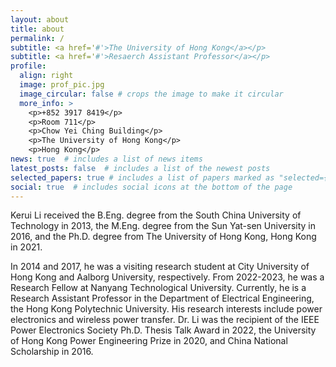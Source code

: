 ```yaml
---
layout: about
title: about
permalink: /
subtitle: <a href='#'>The University of Hong Kong</a></p> 
subtitle: <a href='#'>Resaerch Assistant Professor</a></p> 
profile:
  align: right
  image: prof_pic.jpg
  image_circular: false # crops the image to make it circular
  more_info: >
    <p>+852 3917 8419</p>
    <p>Room 711</p>
    <p>Chow Yei Ching Building</p>
    <p>The University of Hong Kong</p>
    <p>Hong Kong</p>
news: true  # includes a list of news items
latest_posts: false  # includes a list of the newest posts
selected_papers: true # includes a list of papers marked as "selected={true}"
social: true  # includes social icons at the bottom of the page
---
```


Kerui Li received the B.Eng. degree from the South China University of Technology in 2013, the M.Eng. degree from the Sun Yat-sen University in 2016, and the Ph.D. degree from The University of Hong Kong, Hong Kong in 2021.

In 2014 and 2017, he was a visiting research student at City University of Hong Kong and Aalborg University, respectively. From 2022-2023, he was a Research Fellow at Nanyang Technological University. Currently, he is a Research Assistant Professor in the Department of Electrical Engineering, the Hong Kong Polytechnic University. His research interests include power electronics and wireless power transfer. Dr. Li was the recipient of the IEEE Power Electronics Society Ph.D. Thesis Talk Award in 2022, the University of Hong Kong Power Engineering Prize in 2020, and China National Scholarship in 2016.
